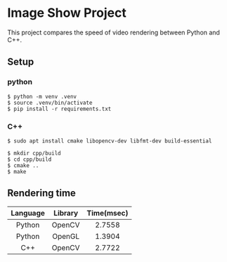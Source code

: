 # Image Show Project

This project compares the speed of video rendering between Python and C++.


## Setup

### python

```
$ python -m venv .venv
$ source .venv/bin/activate
$ pip install -r requirements.txt
```

### C++

```
$ sudo apt install cmake libopencv-dev libfmt-dev build-essential 
```

```
$ mkdir cpp/build
$ cd cpp/build
$ cmake ..
$ make
```

## Rendering time

| Language | Library | Time(msec) |
| :------: | :-----: | :--------: |
|  Python  | OpenCV  |   2.7558   |
|  Python  | OpenGL  |   1.3904   |
|   C++    | OpenCV  |   2.7722   |
